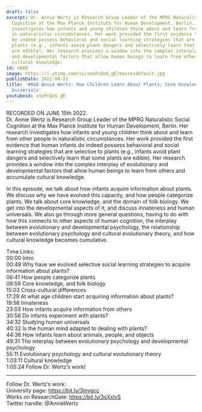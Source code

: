 ```yaml
---
draft: false
excerpt: Dr. Annie Wertz is Research Group Leader of the MPRG Naturalistic Social
  Cognition at the Max Planck Institute for Human Development, Berlin. Her research
  investigates how infants and young children think about and learn from other people
  in naturalistic circumstances. Her work provided the first evidence that human infants
  do indeed possess behavioral and social learning strategies that are selective to
  plants (e.g., infants avoid plant dangers and selectively learn that some plants
  are edible). Her research provides a window into the complex interplay of evolutionary
  and developmental factors that allow human beings to learn from others and accumulate
  cultural knowledge.
id: e668
image: https://i.ytimg.com/vi/snoPcQoG_gE/maxresdefault.jpg
publishDate: 2022-08-22
title: '#668 Annie Wertz: How Children Learn About Plants; Core Knowledge, and Human
  Universals'
youtubeid: snoPcQoG_gE
---
```

RECORDED ON JUNE 15th 2022.  
Dr. Annie Wertz is Research Group Leader of the MPRG Naturalistic Social Cognition at the Max Planck Institute for Human Development, Berlin. Her research investigates how infants and young children think about and learn from other people in naturalistic circumstances. Her work provided the first evidence that human infants do indeed possess behavioral and social learning strategies that are selective to plants (e.g., infants avoid plant dangers and selectively learn that some plants are edible). Her research provides a window into the complex interplay of evolutionary and developmental factors that allow human beings to learn from others and accumulate cultural knowledge.

In this episode, we talk about how infants acquire information about plants. We discuss why we have evolved this capacity, and how people categorize plants. We talk about core knowledge, and the domain of folk biology. We get into the developmental aspects of it, and discuss innateness and human universals. We also go through more general questions, having to do with how this connects to other aspects of human cognition, the interplay between evolutionary and developmental psychology, the relationship between evolutionary psychology and cultural evolutionary theory, and how cultural knowledge becomes cumulative.

Time Links:  
00:00 Intro  
00:49  Why have we evolved selective social learning strategies to acquire information about plants?  
06:41  How people categorize plants  
09:59  Core knowledge, and folk biology  
15:03  Cross-cultural differences  
17:29  At what age children start acquiring information about plants?  
19:58  Innateness  
23:03  How infants acquire information from others  
30:58  Do infants experiment with plants?  
34:32  Studying human universals  
40:32  Is the human mind adapted to dealing with plants?  
44:36  How infants learn about animals, people, and objects  
49:31  The interplay between evolutionary psychology and developmental psychology  
55:11  Evolutionary psychology and cultural evolutionary theory  
1:03:11 Cultural knowledge  
1:05:24  Follow Dr. Wertz’s work!

---

Follow Dr. Wertz’s work:  
University page: https://bit.ly/3jnvgcc  
Works on ResearchGate: https://bit.ly/3sXxlyS  
Twitter handle: @AnnieWertz
